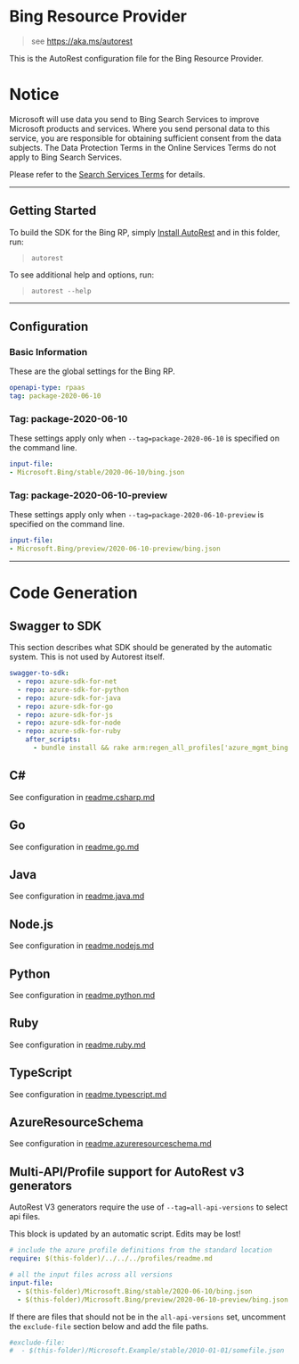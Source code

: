# Bing Resource Provider

> see https://aka.ms/autorest

This is the AutoRest configuration file for the Bing Resource Provider.

# Notice
Microsoft will use data you send to Bing Search Services to improve Microsoft products and services. Where you send personal data to this service, you are responsible for obtaining sufficient consent from the data subjects. The Data Protection Terms in the Online Services Terms do not apply to Bing Search Services. 

Please refer to the [Search Services Terms](https://www.microsoft.com/en-us/bing/apis/legal) for details.

---

## Getting Started
To build the SDK for the Bing RP, simply [Install AutoRest](https://aka.ms/autorest/install) and in this folder, run:

> `autorest`

To see additional help and options, run:

> `autorest --help`

---

## Configuration

### Basic Information
These are the global settings for the Bing RP.

``` yaml
openapi-type: rpaas
tag: package-2020-06-10
```

### Tag: package-2020-06-10

These settings apply only when `--tag=package-2020-06-10` is specified on the command line.

``` yaml $(tag) == 'package-2020-06-10'
input-file:
- Microsoft.Bing/stable/2020-06-10/bing.json
```

### Tag: package-2020-06-10-preview

These settings apply only when `--tag=package-2020-06-10-preview` is specified on the command line.

``` yaml $(tag) == 'package-2020-06-10-preview'
input-file:
- Microsoft.Bing/preview/2020-06-10-preview/bing.json
```

---

# Code Generation

## Swagger to SDK

This section describes what SDK should be generated by the automatic system.
This is not used by Autorest itself.

``` yaml $(swagger-to-sdk)
swagger-to-sdk:
  - repo: azure-sdk-for-net
  - repo: azure-sdk-for-python
  - repo: azure-sdk-for-java
  - repo: azure-sdk-for-go
  - repo: azure-sdk-for-js
  - repo: azure-sdk-for-node
  - repo: azure-sdk-for-ruby
    after_scripts:
      - bundle install && rake arm:regen_all_profiles['azure_mgmt_bing']
```

## C#

See configuration in [readme.csharp.md](./readme.csharp.md)

## Go

See configuration in [readme.go.md](./readme.go.md)

## Java

See configuration in [readme.java.md](./readme.java.md)

## Node.js

See configuration in [readme.nodejs.md](./readme.nodejs.md)

## Python

See configuration in [readme.python.md](./readme.python.md)

## Ruby

See configuration in [readme.ruby.md](./readme.ruby.md)

## TypeScript

See configuration in [readme.typescript.md](./readme.typescript.md)

## AzureResourceSchema

See configuration in [readme.azureresourceschema.md](./readme.azureresourceschema.md)

## Multi-API/Profile support for AutoRest v3 generators 

AutoRest V3 generators require the use of `--tag=all-api-versions` to select api files.

This block is updated by an automatic script. Edits may be lost!

``` yaml $(tag) == 'all-api-versions' /* autogenerated */
# include the azure profile definitions from the standard location
require: $(this-folder)/../../../profiles/readme.md

# all the input files across all versions
input-file:
  - $(this-folder)/Microsoft.Bing/stable/2020-06-10/bing.json
  - $(this-folder)/Microsoft.Bing/preview/2020-06-10-preview/bing.json

```

If there are files that should not be in the `all-api-versions` set, 
uncomment the  `exclude-file` section below and add the file paths.

``` yaml $(tag) == 'all-api-versions'
#exclude-file: 
#  - $(this-folder)/Microsoft.Example/stable/2010-01-01/somefile.json
```

